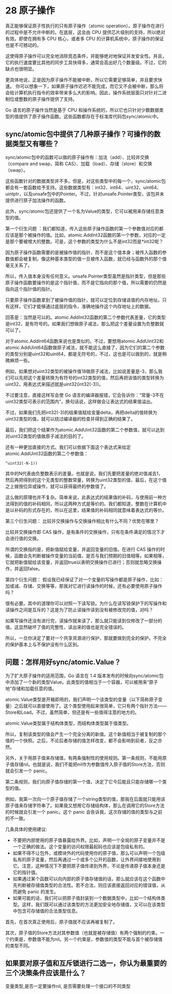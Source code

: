 # 28 原子操作

真正能够保证原子性执行的只有原子操作（atomic operation）。原子操作在进行的过程中是不允许中断的。在底层，这会由 CPU 提供芯片级别的支持，所以绝对有效。即使在拥有多 CPU 核心，或者多 CPU 的计算机系统中，原子操作的保证也是不可撼动的。

这使得原子操作可以完全地消除竞态条件，并能够绝对地保证并发安全性。并且，它的执行速度要比其他的同步工具快得多，通常会高出好几个数量级。不过，它的缺点也很明显。

更具体地说，正是因为原子操作不能被中断，所以它需要足够简单，并且要求快速。 你可以想象一下，如果原子操作迟迟不能完成，而它又不会被中断，那么将会给计算机执行指令的效率带来多么大的影响。因此，操作系统层面只对针对二进制位或整数的原子操作提供了支持。

Go 语言的原子操作当然是基于 CPU 和操作系统的，所以它也只针对少数数据类型的值提供了原子操作函数。这些函数都存在于标准库代码包sync/atomic中。

## sync/atomic包中提供了几种原子操作？可操作的数据类型又有哪些？

sync/atomic包中的函数可以做的原子操作有：加法（add）、比较并交换（compare and swap，简称 CAS）、加载（load）、存储（store）和交换（swap）。

这些函数针对的数据类型并不多。但是，对这些类型中的每一个，sync/atomic包都会有一套函数给予支持。这些数据类型有：int32、int64、uint32、uint64、uintptr，以及unsafe包中的Pointer。不过，针对unsafe.Pointer类型，该包并未提供进行原子加法操作的函数。

此外，sync/atomic包还提供了一个名为Value的类型，它可以被用来存储任意类型的值。

第一个衍生问题 ：我们都知道，传入这些原子操作函数的第一个参数值对应的都应该是那个被操作的值。比如，atomic.AddInt32函数的第一个参数，对应的一定是那个要被增大的整数。可是，这个参数的类型为什么不是int32而是*int32呢？

因为原子操作函数需要的是被操作值的指针，而不是这个值本身；被传入函数的参数值都会被复制，像这种基本类型的值一旦被传入函数，就已经与函数外的那个值毫无关系了。

所以，传入值本身没有任何意义。unsafe.Pointer类型虽然是指针类型，但是那些原子操作函数要操作的是这个指针值，而不是它指向的那个值，所以需要的仍然是指向这个指针值的指针。

只要原子操作函数拿到了被操作值的指针，就可以定位到存储该值的内存地址。只有这样，它们才能够通过底层的指令，准确地操作这个内存地址上的数据。

回答是：当然是可以的。atomic.AddInt32函数的第二个参数代表差量，它的类型是int32，是有符号的。如果我们想做原子减法，那么把这个差量设置为负整数就可以了。

对于atomic.AddInt64函数来说也是类似的。不过，要想用atomic.AddUint32和atomic.AddUint64函数做原子减法，就不能这么直接了，因为它们的第二个参数的类型分别是uint32和uint64，都是无符号的，不过，这也是可以做到的，就是稍微麻烦一些。

例如，如果想对uint32类型的被操作值18做原子减法，比如说差量是-3，那么我们可以先把这个差量转换为有符号的int32类型的值，然后再把该值的类型转换为uint32，用表达式来描述就是uint32(int32(-3))。

不过要注意，直接这样写会使 Go 语言的编译器报错，它会告诉你：“常量-3不在uint32类型可表示的范围内”，换句话说，这样做会让表达式的结果值溢出。

不过，如果我们先把int32(-3)的结果值赋给变量delta，再把delta的值转换为uint32类型的值，就可以绕过编译器的检查并得到正确的结果了。

最后，我们把这个结果作为atomic.AddUint32函数的第二个参数值，就可以达到对uint32类型的值做原子减法的目的了。

还有一种更加直接的方式。我们可以依据下面这个表达式来给定atomic.AddUint32函数的第二个参数值：

    ^uint32(-N-1))

其中的N代表由负整数表示的差量。也就是说，我们先要把差量的绝对值减去1，然后再把得到的这个无类型的整数常量，转换为uint32类型的值，最后，在这个值之上做按位异或操作，就可以获得最终的参数值了。

这么做的原理也并不复杂。简单来说，此表达式的结果值的补码，与使用前一种方法得到的值的补码相同，所以这两种方式是等价的。我们都知道，整数在计算机中是以补码的形式存在的，所以在这里，结果值的补码相同就意味着表达式的等价。

第三个衍生问题： 比较并交换操作与交换操作相比有什么不同？优势在哪里？

比较并交换操作即 CAS 操作，是有条件的交换操作，只有在条件满足的情况下才会进行值的交换。

所谓的交换指的是，把新值赋给变量，并返回变量的旧值。在进行 CAS 操作的时候，函数会先判断被操作变量的当前值，是否与我们预期的旧值相等。如果相等，它就把新值赋给该变量，并返回true以表明交换操作已进行；否则就忽略交换操作，并返回false。

第四个衍生问题： 假设我已经保证了对一个变量的写操作都是原子操作，比如：加或减、存储、交换等等，那我对它进行读操作的时候，还有必要使用原子操作吗？

很有必要。其中的道理你可以对照一下读写锁。为什么在读写锁保护下的写操作和读操作之间是互斥的？这是为了防止读操作读到没有被修改完的值，对吗？

如果写操作还没有进行完，读操作就来读了，那么就只能读到仅修改了一部分的值。这显然破坏了值的完整性，读出来的值也是完全错误的。

所以，一旦你决定了要对一个共享资源进行保护，那就要做到完全的保护。不完全的保护基本上与不保护没有什么区别。

## 问题：怎样用好sync/atomic.Value？

为了扩大原子操作的适用范围，Go 语言在 1.4 版本发布的时候向sync/atomic包中添加了一个新的类型Value。此类型的值相当于一个容器，可以被用来“原子地”存储和加载任意的值。

atomic.Value类型是开箱即用的，我们声明一个该类型的变量（以下简称原子变量）之后就可以直接使用了。这个类型使用起来很简单，它只有两个指针方法——Store和Load。不过，虽然简单，但还是有一些值得注意的地方的。

atomic.Value类型属于结构体类型，而结构体类型属于值类型。

所以，复制该类型的值会产生一个完全分离的新值。这个新值相当于被复制的那个值的一个快照。之后，不论后者存储的值怎样改变，都不会影响到前者，反之亦然。

另外，关于用原子值来存储值，有两条强制性的使用规则。第一条规则，不能用原子值存储nil。也就是说，我们不能把nil作为参数值传入原子值的Store方法，否则就会引发一个 panic。

第二条规则，我们向原子值存储的第一个值，决定了它今后能且只能存储哪一个类型的值。

例如，我第一次向一个原子值存储了一个string类型的值，那我在后面就只能用该原子值来存储字符串了。如果我又想用它存储结构体，那么在调用它的Store方法的时候就会引发一个 panic。这个 panic 会告诉我，这次存储的值的类型与之前的不一致。

几条具体的使用建议:

- 不要把内部使用的原子值暴露给外界。比如，声明一个全局的原子变量并不是一个正确的做法。这个变量的访问权限最起码也应该是包级私有的。
- 如果不得不让包外，或模块外的代码使用你的原子值，那么可以声明一个包级私有的原子变量，然后再通过一个或多个公开的函数，让外界间接地使用到它。注意，这种情况下不要把原子值传递到外界，不论是传递原子值本身还是它的指针值。
- 如果通过某个函数可以向内部的原子值存储值的话，那么就应该在这个函数中先判断被存储值类型的合法性。若不合法，则应该直接返回对应的错误值，从而避免 panic 的发生。
- 如果可能的话，我们可以把原子值封装到一个数据类型中，比如一个结构体类型。这样，我们既可以通过该类型的方法更加安全地存储值，又可以在该类型中包含可存储值的合法类型信息。

首先，在首次真正使用后，原子值就不应该再被复制了。

其次，原子值的Store方法对其参数值（也就是被存储值）有两个强制的约束。一个约束是，参数值不能为nil。另一个约束是，参数值的类型不能与首个被存储值的类型不同。

## 如果要对原子值和互斥锁进行二选一，你认为最重要的三个决策条件应该是什么？

变量类型,是否一定要操作nil, 是否需要处理一个接口的不同类型